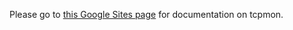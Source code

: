 Please go to [this Google Sites page](https://sites.google.com/site/tcpmonproject/) for documentation on tcpmon.